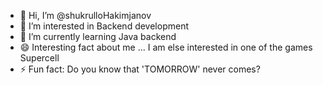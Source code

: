 - 👋 Hi, I’m @shukrulloHakimjanov
- 👀 I’m interested in Backend development
- 🌱 I’m currently learning Java backend 
- 😄 Interesting fact about me ... I am else interested in one  of the games Supercell 
- ⚡ Fun fact: Do you know that 'TOMORROW' never comes?

<!---
shukrulloHakimjanov/shukrulloHakimjanov is a ✨ special ✨ repository because its `README.md` (this file) appears on your GitHub profile.
You can click the Preview link to take a look at your changes.
--->
